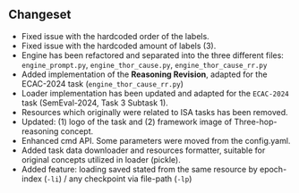 ## Changeset

* Fixed issue with the hardcoded order of the labels.
* Fixed issue with the hardcoded amount of labels (3).
* Engine has been refactored and separated into the three different files: `engine_prompt.py`, `engine_thor_cause.py`, `engine_thor_cause_rr.py`
* Added implementation of the **Reasoning Revision**, adapted for the ECAC-2024 task (`engine_thor_cause_rr.py`)
* Loader implementation has been updated and adapted for the `ECAC-2024` task (SemEval-2024, Task 3 Subtask 1).
* Resources which originally were related to ISA tasks has been removed.
* Updated: (1) logo of the task and (2) framework image of Three-hop-reasoning concept.
* Enhanced cmd API. Some parameters were moved from the config.yaml.
* Added task data downloader and resources formatter, suitable for original concepts utilized in loader (pickle).
* Added feature: loading saved stated from the same resource by epoch-index (`-li`) / any checkpoint via file-path (`-lp`)